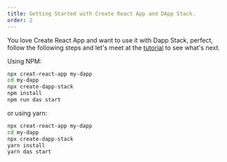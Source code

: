 ```yaml
---
title: Getting Started with Create React App and DApp Stack.
order: 2
---
```


You love Create React App and want to use it with Dapp Stack, perfect, follow the following steps and let's meet at the [tutorial](./tutorial/tutorial.html) to see what's next.

Using NPM:

```bash
npx creat-react-app my-dapp
cd my-dapp
npx create-dapp-stack
npm install
npm run das start
```

or using yarn:

```bash
npx creat-react-app my-dapp
cd my-dapp
npx create-dapp-stack
yarn install
yarn das start
```
